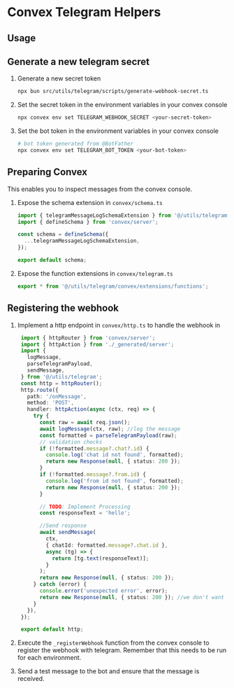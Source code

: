 # Convex Telegram Helpers

## Usage

## Generate a new telegram secret

1. Generate a new secret token

    ```sh
    npx bun src/utils/telegram/scripts/generate-webhook-secret.ts
    ```

2. Set the secret token in the environment variables in your convex console

    ```sh
    npx convex env set TELEGRAM_WEBHOOK_SECRET <your-secret-token>
    ```
3. Set the bot token in the environment variables in your convex console

    ```sh
    # bot token generated from @BotFather
    npx convex env set TELEGRAM_BOT_TOKEN <your-bot-token>
    ```

## Preparing Convex
This enables you to inspect messages from the convex console.
1. Expose the schema extension in `convex/schema.ts`
    ```ts
    import { telegramMessageLogSchemaExtension } from '@/utils/telegram/convex/extensions/schema';
    import { defineSchema } from 'convex/server';

    const schema = defineSchema({
      ...telegramMessageLogSchemaExtension,
    });

    export default schema;
    ```
2. Expose the function extensions in `convex/telegram.ts`
    ```ts
    export * from '@/utils/telegram/convex/extensions/functions';
    ```


## Registering the webhook

1. Implement a http endpoint in `convex/http.ts` to handle the webhook in

   ```ts
    import { httpRouter } from 'convex/server';
    import { httpAction } from './_generated/server';
    import {
      logMessage,
      parseTelegramPayload,
      sendMessage,
    } from '@/utils/telegram';
    const http = httpRouter();
    http.route({
      path: '/onMessage',
      method: 'POST',
      handler: httpAction(async (ctx, req) => {
        try {
          const raw = await req.json();
          await logMessage(ctx, raw); //log the message
          const formatted = parseTelegramPayload(raw);
          // validation checks
          if (!formatted.message?.chat?.id) {
            console.log('chat id not found', formatted);
            return new Response(null, { status: 200 });
          }
          if (!formatted.message?.from.id) {
            console.log('from id not found', formatted);
            return new Response(null, { status: 200 });
          }

          // TODO: Implement Processing
          const responseText = 'hello';

          //Send response
          await sendMessage(
            ctx,
            { chatId: formatted.message?.chat.id },
            async (tg) => {
              return [tg.text(responseText)];
            }
          );
          return new Response(null, { status: 200 });
        } catch (error) {
          console.error('unexpected error', error);
          return new Response(null, { status: 200 }); //we don't want telegram to retry errors
        }
      }),
    });

    export default http;
   ```
2. Execute the `_registerWebhook` function from the convex console to register the webhook with telegram. Remember that this needs to be run for each environment.

3. Send a test message to the bot and ensure that the message is received.
